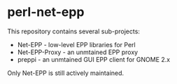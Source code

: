 # perl-net-epp

This repository contains several sub-projects:

* Net-EPP - low-level EPP libraries for Perl
* Net-EPP-Proxy - an unmtained EPP proxy
* preppi - an unmtained GUI EPP client for GNOME 2.x

Only Net-EPP is still actively maintained.

